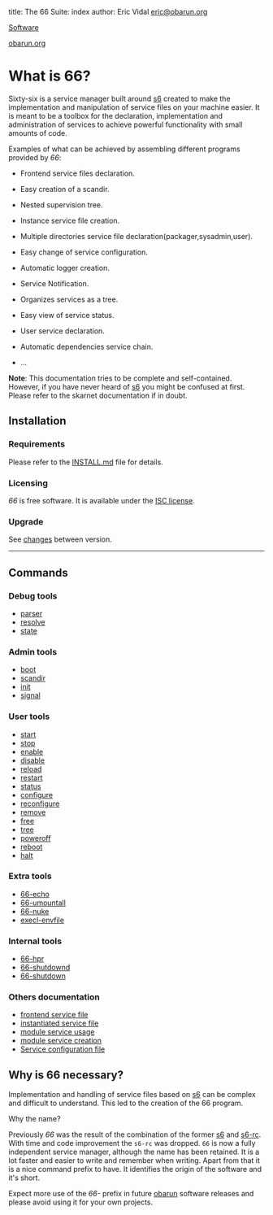 title: The 66 Suite: index
author: Eric Vidal <eric@obarun.org>

[Software](https://web.obarun.org/software)

[obarun.org](https://web.obarun.org)

# What is 66?

Sixty-six is a service manager built around [s6](https://skarnet.org/software/s6) created to make the implementation and manipulation of service files on your machine easier. It is meant to be a toolbox for the declaration, implementation and administration of services to achieve powerful functionality with small amounts of code.

Examples of what can be achieved by assembling different programs provided by *66*:

- Frontend service files declaration.

- Easy creation of a scandir.
- Nested supervision tree.
- Instance service file creation.
- Multiple directories service file declaration(packager,sysadmin,user).
- Easy change of service configuration.
- Automatic logger creation.
- Service Notification.
- Organizes services as a tree.
- Easy view of service status.
- User service declaration.
- Automatic dependencies service chain.
- ...

**Note**: This documentation tries to be complete and self-contained. However, if you have never heard of [s6](https://skarnet.org/software/s6) you might be confused at first. Please refer to the skarnet documentation if in doubt.

## Installation

### Requirements

Please refer to the [INSTALL.md](https://git.obarun.org/Obarun/66) file for details.

### Licensing

*66* is free software. It is available under the [ISC license](http://opensource.org/licenses/ISC).

### Upgrade

See [changes](upgrade.html) between version.

---

## Commands

### Debug tools

- [parser](parser.html)
- [resolve](resolve.html)
- [state](state.html)

### Admin tools

- [boot](boot.html)
- [scandir](scandir.html)
- [init](init.html)
- [signal](signal.html)

### User tools

- [start](start.html)
- [stop](stop.html)
- [enable](enable.html)
- [disable](disable.html)
- [reload](reload.html)
- [restart](restart.html)
- [status](status.html)
- [configure](configure.html)
- [reconfigure](reconfigure.html)
- [remove](remove.html)
- [free](free.html)
- [tree](tree.html)
- [poweroff](poweroff.html)
- [reboot](reboot.html)
- [halt](halt.html)

### Extra tools

- [66-echo](66-echo.html)
- [66-umountall](66-umountall.html)
- [66-nuke](66-nuke.html)
- [execl-envfile](execl-envfile.html)

### Internal tools

- [66-hpr](66-hpr.html)
- [66-shutdownd](66-shutdownd.html)
- [66-shutdown](66-shutdown.html)

### Others documentation

- [frontend service file](frontend.html)
- [instantiated service file](instantiated-service.html)
- [module service usage](module-usage.html)
- [module service creation](module-creation.html)
- [Service configuration file](service-configuration-file.html)

## Why is 66 necessary?

Implementation and handling of service files based on [s6](https://skarnet.org/software/s6) can be complex and difficult to understand. This led to the creation of the 66 program.

Why the name?

Previously *66* was the result of the combination of the former [s6](https://skarnet.org/software/s6) and [s6-rc](https://skarnet.org/software/s6-rc). With time and code improvement the `s6-rc` was dropped. `66` is now a fully independent service manager, although the name has been retained.
It is a lot faster and easier to write and remember when writing. Apart from that it is a nice command prefix to have. It identifies the origin of the software and it's short.

Expect more use of the *66-* prefix in future [obarun](https://web.obarun.org) software releases and please avoid using it for your own projects.
